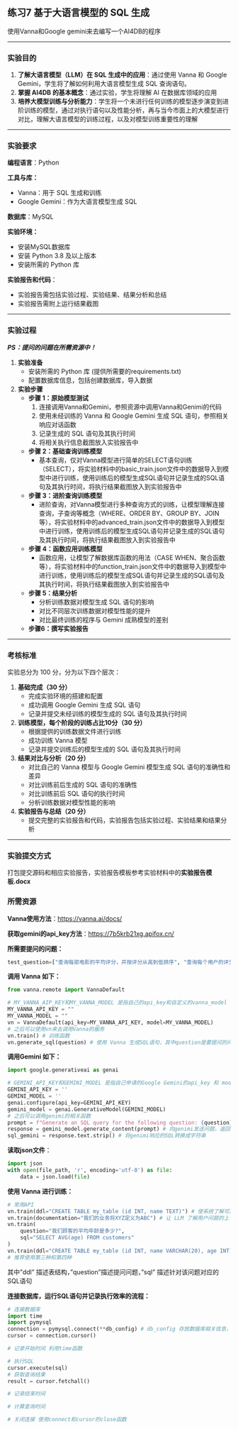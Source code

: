 ## **练习7 基于大语言模型的 SQL 生成**

使用Vanna和Google gemini来去编写一个AI4DB的程序

------

### **实验目的**

1. **了解大语言模型（LLM）在 SQL 生成中的应用**：通过使用 Vanna 和 Google Gemini，学生将了解如何利用大语言模型生成 SQL 查询语句。
2. **掌握 AI4DB 的基本概念**：通过实验，学生将理解 AI 在数据库领域的应用
3. **培养大模型训练与分析能力**：学生将一个未进行任何训练的模型逐步演变到进阶训练的模型，通过对执行语句以及性能分析，再与当今市面上的大模型进行对比，理解大语言模型的训练过程，以及对模型训练重要性的理解

------

### **实验要求**

**编程语言**：Python

**工具与库：**

- Vanna：用于 SQL 生成和训练
- Google Gemini：作为大语言模型生成 SQL

**数据库**：MySQL

**实验环境：**

- 安装MySQL数据库
- 安装 Python 3.8 及以上版本
- 安装所需的 Python 库

**实验报告和代码**：

- 实验报告需包括实验过程、实验结果、结果分析和总结
- 实验报告需附上运行结果截图

------

### **实验过程**

***PS：提问的问题在所需资源中！***

1. **实验准备**
   - 安装所需的 Python 库 (提供所需要的requirements.txt)
   - 配置数据库信息，包括创建数据库，导入数据
2. **实验步骤**
   - **步骤 1：原始模型测试**
     1. 连接调用Vanna和Gemini，参照资源中调用Vanna和Genimi的代码
     2. 使用未经训练的 Vanna 和 Google Gemini 生成 SQL 语句，参照相关响应对话函数
     3. 记录生成的 SQL 语句及其执行时间
     4. 将相关执行信息截图放入实验报告中
   - **步骤 2：基础查询训练模型**
     - 基本查询，仅对Vanna模型进行简单的SELECT语句训练（SELECT），将实验材料中的basic_train.json文件中的数据导入到模型中进行训练，使用训练后的模型生成SQL语句并记录生成的SQL语句及其执行时间，将执行结果截图放入到实验报告中
   - **步骤 3：进阶查询训练模型**
     - 进阶查询，对Vanna模型进行多种查询方式的训练，让模型理解连接查询，子查询等概念（WHERE、ORDER BY、GROUP BY、JOIN 等），将实验材料中的advanced_train.json文件中的数据导入到模型中进行训练，使用训练后的模型生成SQL语句并记录生成的SQL语句及其执行时间，将执行结果截图放入到实验报告中
   - **步骤 4：函数应用训练模型**
     - 函数应用，让模型了解数据库函数的用法（CASE WHEN、聚合函数等），将实验材料中的function_train.json文件中的数据导入到模型中进行训练，使用训练后的模型生成SQL语句并记录生成的SQL语句及其执行时间，将执行结果截图放入到实验报告中
   - **步骤 5：结果分析**
     - 分析训练数据对模型生成 SQL 语句的影响
     - 对比不同层次训练数据对模型性能的提升
     - 对比最终训练的程序与 Gemini 成熟模型的差别 
   - **步骤6：撰写实验报告**

------

### **考核标准**

实验总分为 100 分，分为以下四个层次：

1. **基础完成（30 分）**
   - 完成实验环境的搭建和配置
   - 成功调用 Google Gemini 生成 SQL 语句
   - 记录并提交未经训练的模型生成的 SQL 语句及其执行时间
2. **训练模型，每个阶段的训练占比10分（30 分）**
   - 根据提供的训练数据文件进行训练
   - 成功训练 Vanna 模型
   - 记录并提交训练后的模型生成的 SQL 语句及其执行时间 
3. **结果对比与分析（20 分）**
   - 对比自己的 Vanna 模型与 Google Gemini 模型生成 SQL 语句的准确性和差异
   - 对比训练前后生成的 SQL 语句的准确性
   - 对比训练前后 SQL 语句的执行时间
   - 分析训练数据对模型性能的影响
4. **实验报告与总结（20 分）**
   - 提交完整的实验报告和代码，实验报告包括实验过程、实验结果和结果分析

------

### 实验提交方式

打包提交源码和相应实验报告，实验报告模板参考实验材料中的**实验报告模板.docx**



### **所需资源**

**Vanna使用方法**：https://vanna.ai/docs/

**获取gemini的api_key方法**：https://7b5krb21xg.apifox.cn/



**所需要提问的问题：**

```python
test_question=["查询每部电影的平均评分，并按评分从高到低排序", "查询每个用户的评分数量，并按评分数量从高到低排序", "查询每部电影的标签数量，并按标签数量从高到低排序", "查询评分最高的 10 部电影，并显示电影标题和平均评分", "查询评分次数最多的 10 部电影，并显示电影标题和评分次数", "查询每部电影的最高评分和最低评分，并显示电影标题", "查询每部电影的相关性最高的标签，并显示电影标题和标签名称", "查询每个用户的平均评分与总体平均评分的差异，并按差异从高到低排序", "查询每部电影的类型分布，并统计每种类型的电影数量", "查询每部电影的标签数量与评分数量的比值，并按比值从高到低排序"]
```



**调用 Vanna 如下：**

```python
from vanna.remote import VannaDefault

# MY_VANNA_AIP_KEY和MY_VANNA_MODEL 是指自己的api_key和自定义的vanna_model
MY_VANNA_API_KEY = ""
MY_VANNA_MODEL = ""
vn = VannaDefault(api_key=MY_VANNA_API_KEY, model=MY_VANNA_MODEL)
# 之后可以使用vn来去调用Vanna的服务
vn.train() # 训练函数
vn.generate_sql(question) # 使用 Vanna 生成SQL语句，其中question是要提问的问题
```

 

**调用Gemini 如下：**

```python
import google.generativeai as genai

# GEMINI_API_KEY和GEMINI_MODEL 是指自己申请的Google Gemini的api_key 和 model
GEMINI_API_KEY = ''
GEMINI_MODEL = ''
genai.configure(api_key=GEMINI_API_KEY)
gemini_model = genai.GenerativeModel(GEMINI_MODEL)
# 之后可以调用genimi的相关函数
prompt = f"Generate an SQL query for the following question: {question}" # 自定义prompt
response = gemini_model.generate_content(prompt) # 向genimi发送问题，返回问题回答
sql_gemini = response.text.strip() # 将genimi响应的SQL转换成字符串
```

 

**读取json文件**：

```python
import json
with open(file_path, 'r', encoding='utf-8') as file:
	data = json.load(file)
```



**使用 Vanna 进行训练：**

```python
# 常用API	
vn.train(ddl="CREATE TABLE my_table (id INT, name TEXT)") # 使系统了解可用的表、列和数据类型
vn.train(documentation="我们的业务将XYZ定义为ABC") # 让 LLM 了解用户问题的上下文
vn.train(
    question="我们顾客的平均年龄是多少?", 
    sql="SELECT AVG(age) FROM customers"
)
vn.train(ddl="CREATE TABLE my_table (id INT, name VARCHAR(20), age INT)", question="我们顾客的平均年龄是多少?", sql="SELECT AVG(age) FROM customers") 
# 推荐使用第三种和第四种
```

其中”ddl” 描述表结构，”question”描述提问问题，”sql” 描述针对该问题对应的SQL语句

 

**连接数据库，运行SQL语句并记录执行效率的流程：**

```python
# 连接数据库
import time
import pymysql
connection = pymysql.connect(**db_config) # db_config 存放数据库相关信息，包括host,user,password,database 例如:db_config = {"host": "localhost", "user": "user", "password": "1234", "database": "mydb"}
cursor = connection.cursor()

# 记录开始时间 利用time函数

# 执行SQL
cursor.execute(sql)
# 获取查询结果
result = cursor.fetchall()

# 记录结束时间

# 计算查询时间

# 关闭连接 使用connect和cursor的close函数
```

